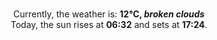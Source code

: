 <p  align="center"><br/>Currently, the weather is: <b> 12°C, <i>broken clouds</i></b></br>Today, the sun rises at <b>06:32</b> and sets at <b>17:24</b>.</p>